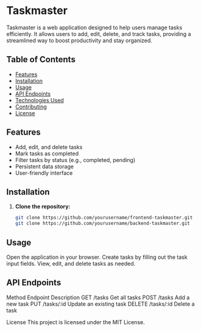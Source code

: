 # Taskmaster

Taskmaster is a web application designed to help users manage tasks efficiently. It allows users to add, edit, delete, and track tasks, providing a streamlined way to boost productivity and stay organized.

## Table of Contents

- [Features](#features)
- [Installation](#installation)
- [Usage](#usage)
- [API Endpoints](#api-endpoints)
- [Technologies Used](#technologies-used)
- [Contributing](#contributing)
- [License](#license)

## Features

- Add, edit, and delete tasks
- Mark tasks as completed
- Filter tasks by status (e.g., completed, pending)
- Persistent data storage
- User-friendly interface

## Installation

1. **Clone the repository:**
   ```bash
   git clone https://github.com/yourusername/frontend-taskmaster.git
   git clone https://github.com/yourusername/backend-taskmaster.git
## Usage
Open the application in your browser.
Create tasks by filling out the task input fields.
View, edit, and delete tasks as needed.

## API Endpoints
Method	Endpoint	Description
GET    	/tasks	    Get all tasks
POST	  /tasks	    Add a new task
PUT	    /tasks/:id	Update an existing task
DELETE	/tasks/:id	Delete a task

License
This project is licensed under the MIT License.
